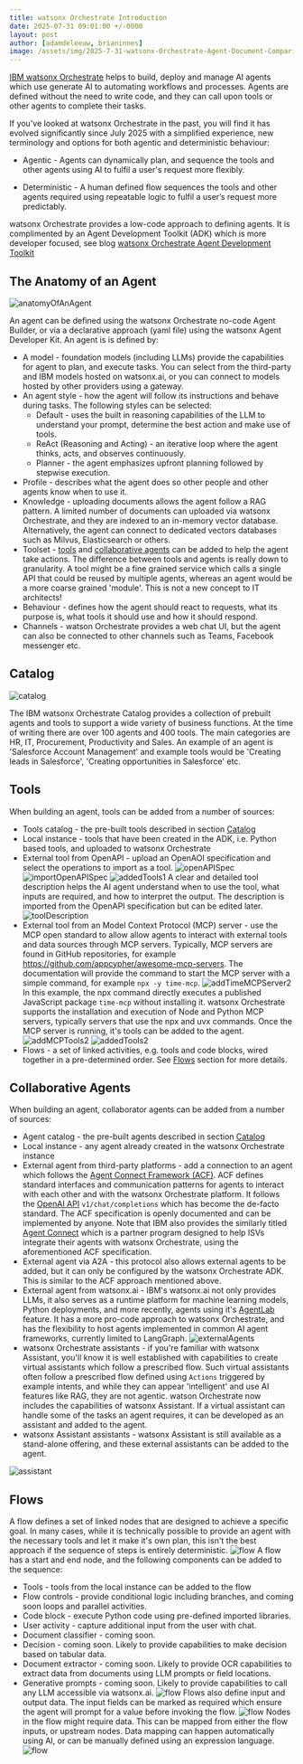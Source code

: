 ```yaml
---
title: watsonx Orchestrate Introduction
date: 2025-07-31 09:01:00 +/-0000
layout: post
author: [adamdeleeuw, brianinnes]
image: /assets/img/2025-7-31-watsonx-Orchestrate-Agent-Document-Comparison/watsonxassistant_lifecycle_1x1_16x9.jpeg
---
```


[IBM watsonx Orchestrate](https://www.ibm.com/products/watsonx-orchestrate) helps to build, deploy and manage AI agents which use generate AI to automating workflows and processes. Agents are defined without the need to write code, and they can call upon tools or other agents to complete their tasks.

If you've looked at watsonx Orchestrate in the past, you will find it has evolved significantly since July 2025 with a simplified experience, new terminology and options for both agentic and deterministic behaviour:

* Agentic - Agents can dynamically plan, and sequence the tools and other agents using AI to fulfil a user's request more flexibly.

* Deterministic - A human defined flow sequences the tools and other agents required using repeatable logic to fulfil a user’s request more predictably.

watsonx Orchestrate provides a low-code approach to defining agents. It is complimented by an Agent Development Toolkit (ADK) which is more developer focused, see blog [watsonx Orchestrate Agent Development Toolkit](https://deleeuw.me.uk/posts/watsonx-Orchestrate-Agent-Development-Toolkit/)

## The Anatomy of an Agent

![anatomyOfAnAgent](/assets/img/2025-7-31-watsonx-Orchestrate-Introduction.md/anatomyOfAnAgent-sml.png)

An agent can be defined using the watsonx Orchestrate no-code Agent Builder, or via a declarative approach (yaml file) using the watsonx Agent Developer Kit. An agent is is defined by:

* A model - foundation models (including LLMs) provide the capabilities for agent to plan, and execute tasks. You can select from the third-party and IBM models hosted on watsonx.ai, or you can connect to models hosted by other providers using a gateway.
* An agent style - how the agent will follow its instructions and behave during tasks. The following styles can be selected:
    * Default - uses the built in reasoning capabilities of the LLM to understand your prompt, determine the best action and make use of tools.
    * ReAct (Reasoning and Acting) - an iterative loop where the agent thinks, acts, and observes continuously.
    * Planner - the agent emphasizes upfront planning followed by stepwise execution.
* Profile - describes what the agent does so other people and other agents know when to use it.
* Knowledge - uploading documents allows the agent follow a RAG pattern. A limited number of documents can uploaded via watsonx Orchestrate, and they are indexed to an in-memory vector database. Alternatively, the agent can connect to dedicated vectors databases such as Milvus, Elasticsearch or others.
* Toolset - [tools](#tools) and [collaborative agents](#collaborative-agents) can be added to help the agent take actions. The difference between tools and agents is really down to granularity. A tool might be a fine grained service which calls a single API that could be reused by multiple agents, whereas an agent would be a more coarse grained 'module'. This is not a new concept to IT architects!
* Behaviour - defines how the agent should react to requests, what its purpose is, what tools it should use and how it should respond.
* Channels - watson Orchestrate provides a web chat UI, but the agent can also be connected to other channels such as Teams, Facebook messenger etc.

## Catalog

![catalog](/assets/img/2025-7-31-watsonx-Orchestrate-Introduction.md/catalog.png)

The IBM watsonx Orchestrate Catalog provides a collection of prebuilt agents and tools to support a wide variety of business functions. At the time of writing there are over 100 agents and 400 tools. The main categories are HR, IT, Procurement, Productivity and Sales. An example of an agent is 'Salesforce Account Management' and example tools would be 'Creating leads in Salesforce', 'Creating opportunities in Salesforce' etc.

## Tools

When building an agent, tools can be added from a number of sources:

* Tools catalog - the pre-built tools described in section [Catalog](#catalog)
* Local instance - tools that have been created in the ADK, i.e. Python based tools, and uploaded to watsonx Orchestrate
* External tool from OpenAPI - upload an OpenAOI specification and select the operations to import as a tool. 
![openAPISpec](/assets/img/2025-7-31-watsonx-Orchestrate-Introduction.md/openAPISpec.png)
![importOpenAPISpec](/assets/img/2025-7-31-watsonx-Orchestrate-Introduction.md/importOpenAPISpec.png)
![addedTools1](/assets/img/2025-7-31-watsonx-Orchestrate-Introduction.md/addedTools1.png)
A clear and detailed tool description helps the AI agent understand when to use the tool, what inputs are required, and how to interpret the output. The description is imported from the OpenAPI specification but can be edited later.
![toolDescription](/assets/img/2025-7-31-watsonx-Orchestrate-Introduction.md/toolDescription.png)
* External tool from an Model Context Protocol (MCP) server - use the MCP open standard to allow allow agents to interact with external tools and data sources through MCP servers. Typically, MCP servers are found in GitHub repositories, for example https://github.com/appcypher/awesome-mcp-servers. The documentation will provide the command to start the MCP server with a simple command, for example ```npx -y time-mcp```. 
![addTimeMCPServer2](/assets/img/2025-7-31-watsonx-Orchestrate-Introduction.md/addTimeMCPServer2.png)
In this example, the npx command directly executes a published JavaScript package ```time-mcp``` without installing it. watsonx Orchestrate supports the installation and execution of Node and Python MCP servers, typically servers that use the npx and uvx commands. Once the MCP server is running, it's tools can be added to the agent.
![addMCPTools2](/assets/img/2025-7-31-watsonx-Orchestrate-Introduction.md/addMCPTools2.png)
![addedTools2](/assets/img/2025-7-31-watsonx-Orchestrate-Introduction.md/addedTools2.png)
* Flows - a set of linked activities, e.g. tools and code blocks, wired together in a pre-determined order. See [Flows](#flows) section for more details.

## Collaborative Agents

When building an agent, collaborator agents can be added from a number of sources:

* Agent catalog - the pre-built agents described in section [Catalog](#catalog)
* Local instance - any agent already created in the watsonx Orchestrate instance
* External agent from third-party platforms - add a connection to an agent which follows the [Agent Connect Framework (ACF)](https://connect.watson-orchestrate.ibm.com/acf/overview). ACF defines standard interfaces and communication patterns for agents to interact with each other and with the watsonx Orchestrate platform. It follows the [OpenAI API](https://platform.openai.com/docs/api-reference/chat) ```v1/chat/completions``` which has become the de-facto standard. The ACF specification is openly documented and can be implemented by anyone. Note that IBM also provides the similarly titled [Agent Connect](https://connect.watson-orchestrate.ibm.com/agent-connect/overview) which is a partner program designed to help ISVs integrate their agents with watsonx Orchestrate, using the aforementioned ACF specification.
* External agent via A2A - this protocol also allows external agents to be added, but it can only be configured by the watsonx Orchestrate ADK. This is similar to the ACF approach mentioned above.
* External agent from watsonx.ai - IBM's watsonx.ai not only provides LLMs, it also serves as a runtime platform for machine learning models, Python deployments, and more recently, agents using it's [AgentLab](https://dataplatform.cloud.ibm.com/docs/content/wsj/analyze-data/fm-agent-lab.html?context=wx&pos=2) feature. It has a more pro-code approach to watsonx Orchestrate, and has the flexibility to host agents implemented in common AI agent frameworks, currently limited to LangGraph.
![externalAgents](/assets/img/2025-7-31-watsonx-Orchestrate-Introduction.md/externalAgents.png)
* watsonx Orchestrate assistants - if you're familiar with watsonx Assistant, you'll know it is well established with capabilities to create virtual assistants which follow a prescribed flow. Such virtual assistants often follow a prescribed flow defined using ```Actions``` triggered by example intents, and while they can appear 'intelligent' and use AI features like RAG, they are not agentic. watson Orchestrate now includes the capabilities of watsonx Assistant. If a virtual assistant can handle some of the tasks an agent requires, it can be developed as an assistant and added to the agent.
* watsonx Assistant assistants - watsonx Assistant is still available as a stand-alone offering, and these external assistants can be added to the agent.

![assistant](/assets/img/2025-7-31-watsonx-Orchestrate-Introduction.md/assistant.png)

## Flows

A flow defines a set of linked nodes that are designed to achieve a specific goal. In many cases, while it is technically possible to provide an agent with the necessary tools and let it make it's own plan, this isn't the best approach if the sequence of steps is entirely deterministic. 
![flow](/assets/img/2025-7-31-watsonx-Orchestrate-Introduction.md/flow.png)
A flow has a start and end node, and the following components can be added to the sequence:

* Tools - tools from the local instance can be added to the flow
* Flow controls - provide conditional logic including branches, and coming soon loops and parallel activities.
* Code block - execute Python code using pre-defined imported libraries.
* User activity - capture additional input from the user with chat.
* Document classifier - coming soon.
* Decision - coming soon. Likely to provide capabilities to make decision based on tabular data.
* Document extractor - coming soon. Likely to provide OCR capabilities to extract data from documents using LLM prompts or field locations.
* Generative prompts - coming soon. Likely to provide capabilities to call any LLM accessible via watsonx.ai.
![flow](/assets/img/2025-7-31-watsonx-Orchestrate-Introduction.md/flowNodesComingSoon.png)
Flows also define input and output data. The input fields can be marked as required which ensure the agent will prompt for a value before invoking the flow.
![flow](/assets/img/2025-7-31-watsonx-Orchestrate-Introduction.md/flowInputsAndDescription.png)
Nodes in the flow might require data. This can be mapped from either the flow inputs, or upstream nodes. Data mapping can happen automatically using AI, or can be manually defined using an expression language.
![flow](/assets/img/2025-7-31-watsonx-Orchestrate-Introduction.md/flowDataMapping.png)





